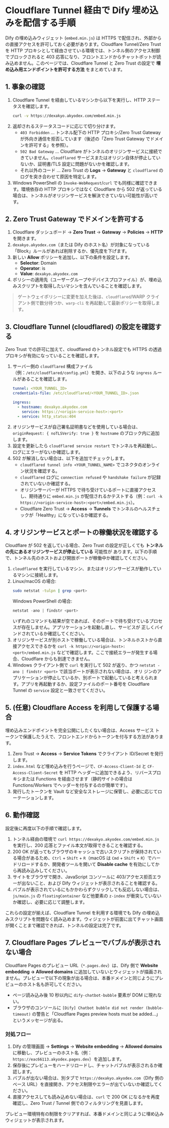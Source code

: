 # Cloudflare Tunnel 経由で Dify 埋め込みを配信する手順

Dify の埋め込みウィジェット (`embed.min.js`) は HTTPS で配信され、外部からの直接アクセスを許可しておく必要があります。Cloudflare Tunnel/Zero Trust を HTTP プロキシとして経由させている環境では、トンネル側のアクセス制御でブロックされると 403 応答になり、フロントエンドからチャットボットが読み込めません。このページでは、Cloudflare Tunnel と Zero Trust の設定で **埋め込み用エンドポイントを許可する方法** をまとめています。

## 1. 事象の確認

1. Cloudflare Tunnel を経由しているマシンから以下を実行し、HTTP ステータスを確認します。
   ```bash
   curl -v https://dexakyo.akyodex.com/embed.min.js
   ```
2. 返却されるステータスコードに応じて切り分けます。
   - `403 Forbidden` … トンネル配下の HTTP プロキシ/Zero Trust Gateway が外向き通信を拒否しています（後述の「Zero Trust Gateway でドメインを許可する」を参照）。
   - `502 Bad Gateway` … Cloudflare がトンネルのオリジンサービスに接続できていません。`cloudflared` サービスまたはオリジン自体が停止していないか、証明書/TLS 設定に問題がないかを確認します。
   - それ以外のコード … Zero Trust の **Logs** → **Gateway** と `cloudflared` のログを突き合わせて原因を特定します。
3. Windows PowerShell の `Invoke-WebRequest`/`curl` でも同様に確認できます。環境依存の HTTP プロキシではなく Cloudflare から 502 が返っている場合は、トンネルがオリジンサービスを解決できていない可能性が高いです。

## 2. Zero Trust Gateway でドメインを許可する

1. Cloudflare ダッシュボード → **Zero Trust** → **Gateway** → **Policies** → **HTTP** を開きます。
2. `dexakyo.akyodex.com`（または Dify のホスト名）が対象になっている「Block」ルールがあれば削除するか、優先度を下げます。
3. 新しい **Allow** ポリシーを追加し、以下の条件を設定します。
   - **Selector**: Domain
   - **Operator**: is
   - **Value**: `dexakyo.akyodex.com`
4. ポリシーの適用先（ユーザーグループやデバイスプロファイル）が、埋め込みスクリプトを取得したいマシンを含んでいることを確認します。

> ゲートウェイポリシーに変更を加えた後は、`cloudflared`/WARP クライアント側で数分待つか、`warp-cli` を再起動して最新ポリシーを取得します。

## 3. Cloudflare Tunnel (cloudflared) の設定を確認する

Zero Trust での許可に加えて、cloudflared のトンネル設定でも HTTPS の透過プロキシが有効になっていることを確認します。

1. サーバー側の `cloudflared` 構成ファイル（例：`/etc/cloudflared/config.yml`）を開き、以下のような `ingress` ルールがあることを確認します。
   ```yaml
   tunnel: <YOUR_TUNNEL_ID>
   credentials-file: /etc/cloudflared/<YOUR_TUNNEL_ID>.json

   ingress:
     - hostname: dexakyo.akyodex.com
       service: https://<origin-service-host>:<port>
     - service: http_status:404
   ```
2. オリジンサービスが自己署名証明書などを使用している場合は、`originRequest: { noTLSVerify: true }` を `hostname` のブロック内に追加します。
3. 設定を更新したら `cloudflared service restart` でトンネルを再起動し、ログにエラーがないか確認します。
4. 502 が解消しない場合は、以下を追加でチェックします。
   - `cloudflared tunnel info <YOUR_TUNNEL_NAME>` でコネクタのオンライン状況を確認する。
   - `cloudflared` ログに `connection refused` や `handshake failure` が記録されていないか確認する。
   - オリジンサーバーが HTTPS で待ち受けているポートに直接アクセスし、期待通りに `embed.min.js` が配信されるかテストする（例：`curl -k https://<origin-service-host>:<port>/embed.min.js`）。
   - Cloudflare Zero Trust → **Access** → **Tunnels** でトンネルのヘルスチェックが「Healthy」になっているか確認する。

## 4. オリジンサービスとポートの稼働状況を確認する

Cloudflare が 502 を返している場合、Zero Trust の設定が正しくても **トンネルの先にあるオリジンサービスが停止している** 可能性が
あります。以下の手順で、トンネル先のホストおよび開放ポートが稼働中か確認してください。

1. `cloudflared` を実行しているマシン、またはオリジンサービスが動作しているマシンに接続します。
2. Linux/macOS の場合:
   ```bash
   sudo netstat -tulpn | grep <port>
   ```
   Windows PowerShell の場合:
   ```powershell
   netstat -ano | findstr <port>
   ```
   いずれのコマンドも結果が空であれば、そのポートで待ち受けているプロセスが存在しません。アプリケーションを起動し直し、サービスが
   正しくバインドされているか確認してください。
3. オリジンサービスが別ホストで稼働している場合は、トンネルホストから直接アクセスできるかを `curl -k https://<origin-host>:<port>/embed.min.js`
   などで確認します。ここで接続エラーが発生する場合、Cloudflare からも到達できません。
4. Windows クライアント側で `curl` を実行して 502 が返り、かつ `netstat -ano | findstr <port>` で該当ポートが表示されない場合は、オリ
   ジンのアプリケーションが停止しているか、別ポートで起動していると考えられます。アプリを再起動するか、設定ファイルのポート番号を
   Cloudflare Tunnel の `service` 設定と一致させてください。

## 5. (任意) Cloudflare Access を利用して保護する場合

埋め込みエンドポイントを完全公開にしたくない場合は、Access サービス トークンで保護したうえで、フロントエンドからトークンを付与する方法があります。

1. Zero Trust → **Access** → **Service Tokens** でクライアント ID/Secret を発行します。
2. `index.html` など埋め込みを行うページで、`CF-Access-Client-Id` と `CF-Access-Client-Secret` を HTTP ヘッダーに追加できるよう、リバースプロキシまたは Functions を経由させます（静的サイトの場合は Functions/Workers でヘッダーを付与するのが簡単です）。
3. 発行したトークンを Vault など安全なストレージに保管し、必要に応じてローテーションします。

## 6. 動作確認

設定後に再度以下の手順で確認します。

1. トンネル経由の環境で `curl https://dexakyo.akyodex.com/embed.min.js` を実行し、200 応答とファイル本文が取得できることを確認する。
2. 200 OK が返ってもブラウザのキャッシュで古いスクリプトが保持されている場合があるため、`Ctrl` + `Shift` + `R`（macOS は `Cmd` + `Shift` + `R`）でハードリロードするか、開発者ツールを開いて **Disable cache** を有効にしてから再読み込みしてください。
3. サイトをブラウザで開き、JavaScript コンソールに 403/アクセス拒否エラーが出ないこと、および Dify ウィジェットが表示されることを確認する。
4. バブルが表示されているにもかかわらずクリックしても反応しない場合は、`js/main.js` の `floatingContainer` など他要素の `z-index` が衝突していないか確認し、必要に応じて調整します。

これらの設定が揃えば、Cloudflare Tunnel を利用する環境でも Dify の埋め込みスクリプトを問題なく読み込めます。ウィジェットが前面に出てチャット画面が開くことまで確認できれば、トンネルの設定は完了です。

## 7. Cloudflare Pages プレビューでバブルが表示されない場合

Cloudflare Pages のプレビュー URL（`*.pages.dev`）は、Dify 側で **Website embedding → Allowed domains** に追加していないとウィジェットが描画されません。プレビューで以下の現象が出る場合は、本番ドメインと同じようにプレビューのホスト名も許可してください。

- ページ読み込み後 10 秒以内に `dify-chatbot-bubble` 要素が DOM に現れない。
- ブラウザのコンソールに `[Dify] Chatbot bubble did not render (bubble-timeout)` の警告と「Cloudflare Pages preview hosts must be added...」というメッセージが出る。

### 対処フロー

1. Dify の管理画面 → **Settings** → **Website embedding** → **Allowed domains** に移動し、プレビューのホスト名（例：`https://eac66113.akyodex.pages.dev`）を追加します。
2. 保存後にプレビューをハードリロードし、チャットバブルが表示されるか確認します。
3. バブルが出ない場合は、別タブで `https://dexakyo.akyodex.com`（Dify 側のベース URL）を直接開き、アクセス制限やエラーが出ていないか確認してください。
4. 直接アクセスしても読み込めない場合は、`curl` で 200 OK になるかを再度確認し、Zero Trust / Tunnel 側でのフィルタリングを見直します。

プレビュー環境特有の制限をクリアすれば、本番ドメインと同じように埋め込みウィジェットが表示されます。
